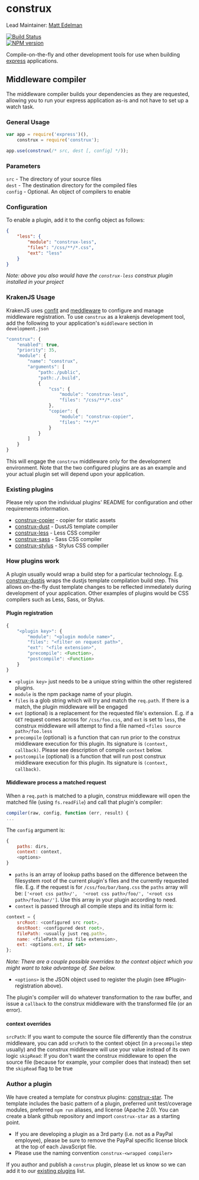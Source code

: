construx
========

Lead Maintainer: [Matt Edelman](https://github.com/grawk)  

[![Build Status](https://travis-ci.org/krakenjs/construx.svg?branch=master)](https://travis-ci.org/krakenjs/construx)  
[![NPM version](https://badge.fury.io/js/construx.png)](http://badge.fury.io/js/construx)  

Compile-on-the-fly and other development tools for use when building [express](http://expressjs.com/) applications.

## Middleware compiler

The middleware compiler builds your dependencies as they are requested, allowing you to run your express application as-is and not have to set up a watch task.


### General Usage

```js
var app = require('express')(),
    construx = require('construx');

app.use(construx(/* src, dest [, config] */));
```

### Parameters

`src` - The directory of your source files  
`dest` - The destination directory for the compiled files  
`config` - Optional. An object of compilers to enable  



### Configuration

To enable a plugin, add it to the config object as follows:

```json
{
    "less": {
        "module": "construx-less",
        "files": "/css/**/*.css",
        "ext": "less"
    }
}
```

_Note: above you also would have the `construx-less` construx plugin installed in your project_

### KrakenJS Usage

KrakenJS uses [confit](https://github.com/krakenjs/confit) and [meddleware](https://github.com/krakenjs/meddleware) to configure and manage middleware registration. To use `construx` as a
krakenjs development tool, add the following to your application's `middleware` section in `development.json`

```js
"construx": {
    "enabled": true,
    "priority": 35,
    "module": {
        "name": "construx",
        "arguments": [
            "path:./public",
            "path:./.build",
            {
                "css": {
                    "module": "construx-less",
                    "files": "/css/**/*.css"
                },
                "copier": {
                    "module": "construx-copier",
                    "files": "**/*"
                }
            }
        ]
    }
}
```

This will engage the `construx` middleware only for the development environment. Note that the two configured plugins are as
an example and your actual plugin set will depend upon your application.
### Existing plugins

Please rely upon the individual plugins' README for configuration and other requirements information.

* [construx-copier](https://github.com/krakenjs/construx-copier/blob/master/README.md) - copier for static assets
* [construx-dust](https://github.com/krakenjs/construx-dust/blob/master/README.md) - DustJS template compiler
* [construx-less](https://github.com/krakenjs/construx-less/blob/master/README.md) - Less CSS compiler
* [construx-sass](https://github.com/krakenjs/construx-sass/blob/master/README.md) - Sass CSS compiler
* [construx-stylus](https://github.com/krakenjs/construx-stylus/blob/master/README.md) - Stylus CSS compiler

### How plugins work

A plugin usually would wrap a build step for a particular technology. E.g. [construx-dustjs](https://github.com/krakenjs/construx-dustjs) 
wraps the dustjs template compilation build step. This allows on-the-fly dust template changes to be reflected immediately during 
development of your application. Other examples of plugins would be CSS compilers such as Less, Sass, or Stylus.

#### Plugin registration

```js
{
    "<plugin key>": {
        "module": "<plugin module name>",
        "files": "<filter on request path>",
        "ext": "<file extension>",
        "precompile": <Function>,
        "postcompile": <Function>
    }
}
```
* `<plugin key>` just needs to be a unique string within the other registered plugins.
* `module` is the npm package name of your plugin.
* `files` is a glob string which will try and match the `req.path`. If there is a match, the plugin middleware will be engaged
* `ext` (optional) is a replacement for the requested file's extension. E.g. if a `GET` request comes across for `/css/foo.css`, and `ext` is 
set to `less`, the construx middleware will attempt to find a file named `<files source path>/foo.less`
* `precompile` (optional) is a function that can run prior to the construx middleware execution for this plugin. Its signature is 
 `(context, callback)`. Please see description of compile `context` below.
* `postcompile` (optional) is a function that will run post construx middleware execution for this plugin. Its signature is `(context, callback)`.

#### Middleware process a matched request

When a `req.path` is matched to a plugin, construx middleware will open the matched file (using `fs.readFile`) and call that plugin's compiler:

```js
compiler(raw, config, function (err, result) {
...
```

The `config` argument is:

```js
{
    paths: dirs, 
    context: context,
    <options>
}
```
* `paths` is an array of lookup paths based on the difference between the filesystem root of the current plugin's files and the 
 currently requested file. E.g. if the request is for `/css/foo/bar/bang.css` the `paths` array will be: `['<root css path>/', 
 '<root css path>/foo/', '<root css path>/foo/bar/']`. Use this array in your plugin according to need.
* `context` is passed through all compile steps and its initial form is:

```js
context = {
    srcRoot: <configured src root>,
    destRoot: <configured dest root>,
    filePath: <usually just req.path>,
    name: <filePath minus file extension>,
    ext: <options.ext, if set>
};
```

_Note: There are a couple possible overrides to the context object which you might want to take advantage of. See below._

* `<options>` is the JSON object used to register the plugin (see #Plugin-registration above).

The plugin's compiler will do whatever transformation to the raw buffer, and issue a `callback` to the construx middleware 
with the transformed file (or an error).

#### context overrides

`srcPath`: If you want to compute the source file differently than the construx middleware, you can add `srcPath` to the 
context object (in a `precompile` step usually) and the construx middleware will use your value instead of its own logic
`skipRead`: If you don't want the construx middleware to open the source file (because for example, your compiler does that instead) 
then set the `skipRead` flag to be true

### Author a plugin

We have created a template for construx plugins: [construx-star](https://github.com/krakenjs/construx-star). The template
includes the basic pattern of a plugin, preferred unit test/coverage modules, preferred `npm run` aliases, and license (Apache 2.0).
You can create a blank github repository and import `construx-star` as a starting point.

* If you are developing a plugin as a 3rd party (i.e. not as a PayPal employee), please be sure to remove the PayPal specific license block
at the top of each JavaScript file.
* Please use the naming convention `construx-<wrapped compiler>`

If you author and publish a `construx` plugin, please let us know so we can add it to our [existing plugins](#existing-plugins) list.

